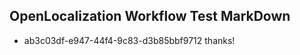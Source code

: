 ## OpenLocalization Workflow Test MarkDown
* ab3c03df-e947-44f4-9c83-d3b85bbf9712 
thanks!<!--HONumber=Mar16_HO3-->
